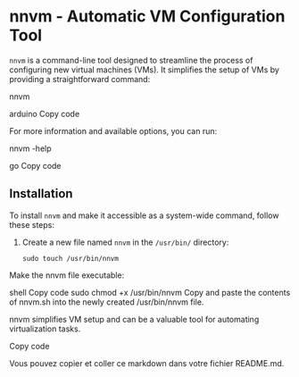 # nnvm - Automatic VM Configuration Tool

`nnvm` is a command-line tool designed to streamline the process of configuring new virtual machines (VMs). It simplifies the setup of VMs by providing a straightforward command:

nnvm

arduino
Copy code

For more information and available options, you can run:

nnvm -help

go
Copy code

## Installation

To install `nnvm` and make it accessible as a system-wide command, follow these steps:

1. Create a new file named `nnvm` in the `/usr/bin/` directory:

   ```shell
   sudo touch /usr/bin/nnvm
Make the nnvm file executable:

shell
Copy code
sudo chmod +x /usr/bin/nnvm
Copy and paste the contents of nnvm.sh into the newly created /usr/bin/nnvm file.

nnvm simplifies VM setup and can be a valuable tool for automating virtualization tasks.

Copy code

Vous pouvez copier et coller ce markdown dans votre fichier README.md.
